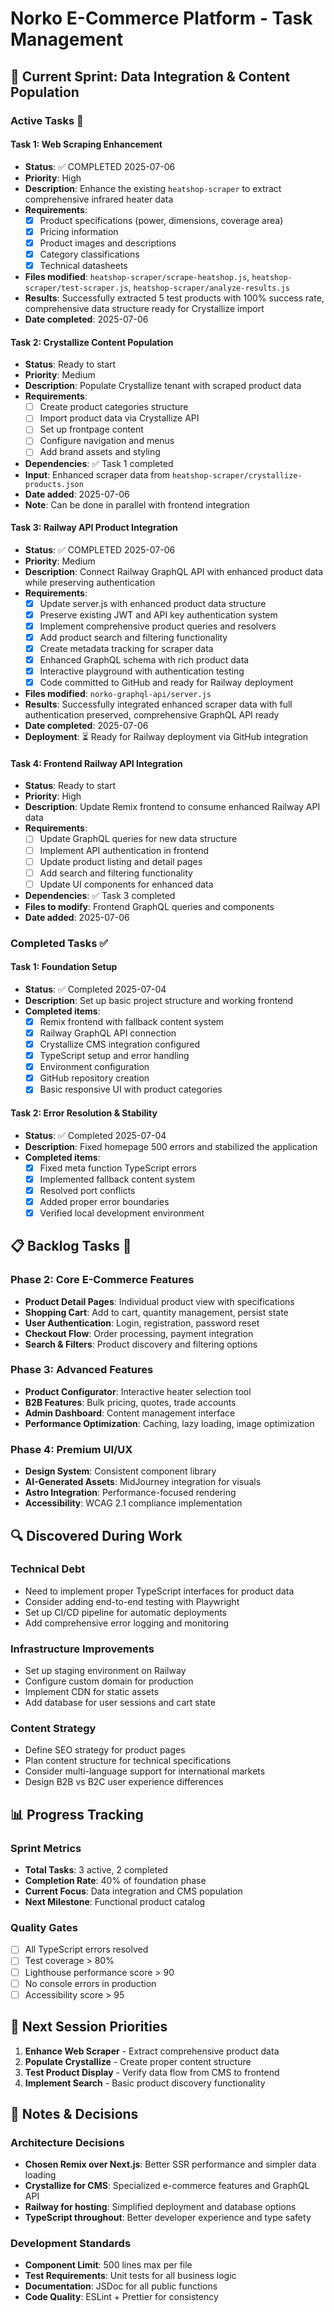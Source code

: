 # Norko E-Commerce Platform - Task Management

## 🎯 **Current Sprint: Data Integration & Content Population**

### **Active Tasks** 🚧

#### **Task 1: Web Scraping Enhancement** 
- **Status**: ✅ COMPLETED 2025-07-06
- **Priority**: High
- **Description**: Enhance the existing `heatshop-scraper` to extract comprehensive infrared heater data
- **Requirements**:
  - [x] Product specifications (power, dimensions, coverage area)
  - [x] Pricing information
  - [x] Product images and descriptions
  - [x] Category classifications
  - [x] Technical datasheets
- **Files modified**: `heatshop-scraper/scrape-heatshop.js`, `heatshop-scraper/test-scraper.js`, `heatshop-scraper/analyze-results.js`
- **Results**: Successfully extracted 5 test products with 100% success rate, comprehensive data structure ready for Crystallize import
- **Date completed**: 2025-07-06

#### **Task 2: Crystallize Content Population**
- **Status**: Ready to start  
- **Priority**: Medium
- **Description**: Populate Crystallize tenant with scraped product data
- **Requirements**:
  - [ ] Create product categories structure
  - [ ] Import product data via Crystallize API
  - [ ] Set up frontpage content
  - [ ] Configure navigation and menus
  - [ ] Add brand assets and styling
- **Dependencies**: ✅ Task 1 completed
- **Input**: Enhanced scraper data from `heatshop-scraper/crystallize-products.json`
- **Date added**: 2025-07-06
- **Note**: Can be done in parallel with frontend integration

#### **Task 3: Railway API Product Integration**
- **Status**: ✅ COMPLETED 2025-07-06
- **Priority**: Medium
- **Description**: Connect Railway GraphQL API with enhanced product data while preserving authentication
- **Requirements**:
  - [x] Update server.js with enhanced product data structure
  - [x] Preserve existing JWT and API key authentication system
  - [x] Implement comprehensive product queries and resolvers
  - [x] Add product search and filtering functionality
  - [x] Create metadata tracking for scraper data
  - [x] Enhanced GraphQL schema with rich product data
  - [x] Interactive playground with authentication testing
  - [x] Code committed to GitHub and ready for Railway deployment
- **Files modified**: `norko-graphql-api/server.js`
- **Results**: Successfully integrated enhanced scraper data with full authentication preserved, comprehensive GraphQL API ready
- **Date completed**: 2025-07-06
- **Deployment**: ⏳ Ready for Railway deployment via GitHub integration

#### **Task 4: Frontend Railway API Integration**
- **Status**: Ready to start
- **Priority**: High
- **Description**: Update Remix frontend to consume enhanced Railway API data
- **Requirements**:
  - [ ] Update GraphQL queries for new data structure
  - [ ] Implement API authentication in frontend
  - [ ] Update product listing and detail pages
  - [ ] Add search and filtering functionality
  - [ ] Update UI components for enhanced data
- **Dependencies**: ✅ Task 3 completed
- **Files to modify**: Frontend GraphQL queries and components
- **Date added**: 2025-07-06

### **Completed Tasks** ✅

#### **Task 1: Foundation Setup**
- **Status**: ✅ Completed 2025-07-04
- **Description**: Set up basic project structure and working frontend
- **Completed items**:
  - [x] Remix frontend with fallback content system
  - [x] Railway GraphQL API connection
  - [x] Crystallize CMS integration configured
  - [x] TypeScript setup and error handling
  - [x] Environment configuration
  - [x] GitHub repository creation
  - [x] Basic responsive UI with product categories

#### **Task 2: Error Resolution & Stability**
- **Status**: ✅ Completed 2025-07-04
- **Description**: Fixed homepage 500 errors and stabilized the application
- **Completed items**:
  - [x] Fixed meta function TypeScript errors
  - [x] Implemented fallback content system
  - [x] Resolved port conflicts
  - [x] Added proper error boundaries
  - [x] Verified local development environment

## 📋 **Backlog Tasks** 📝

### **Phase 2: Core E-Commerce Features**
- **Product Detail Pages**: Individual product view with specifications
- **Shopping Cart**: Add to cart, quantity management, persist state
- **User Authentication**: Login, registration, password reset
- **Checkout Flow**: Order processing, payment integration
- **Search & Filters**: Product discovery and filtering options

### **Phase 3: Advanced Features**
- **Product Configurator**: Interactive heater selection tool
- **B2B Features**: Bulk pricing, quotes, trade accounts
- **Admin Dashboard**: Content management interface
- **Performance Optimization**: Caching, lazy loading, image optimization

### **Phase 4: Premium UI/UX**
- **Design System**: Consistent component library
- **AI-Generated Assets**: MidJourney integration for visuals
- **Astro Integration**: Performance-focused rendering
- **Accessibility**: WCAG 2.1 compliance implementation

## 🔍 **Discovered During Work**

### **Technical Debt**
- Need to implement proper TypeScript interfaces for product data
- Consider adding end-to-end testing with Playwright
- Set up CI/CD pipeline for automatic deployments
- Add comprehensive error logging and monitoring

### **Infrastructure Improvements**
- Set up staging environment on Railway
- Configure custom domain for production
- Implement CDN for static assets
- Add database for user sessions and cart state

### **Content Strategy**
- Define SEO strategy for product pages
- Plan content structure for technical specifications
- Consider multi-language support for international markets
- Design B2B vs B2C user experience differences

## 📊 **Progress Tracking**

### **Sprint Metrics**
- **Total Tasks**: 3 active, 2 completed
- **Completion Rate**: 40% of foundation phase
- **Current Focus**: Data integration and CMS population
- **Next Milestone**: Functional product catalog

### **Quality Gates**
- [ ] All TypeScript errors resolved
- [ ] Test coverage > 80%
- [ ] Lighthouse performance score > 90
- [ ] No console errors in production
- [ ] Accessibility score > 95

## 🎯 **Next Session Priorities**

1. **Enhance Web Scraper** - Extract comprehensive product data
2. **Populate Crystallize** - Create proper content structure
3. **Test Product Display** - Verify data flow from CMS to frontend
4. **Implement Search** - Basic product discovery functionality

## 📝 **Notes & Decisions**

### **Architecture Decisions**
- **Chosen Remix over Next.js**: Better SSR performance and simpler data loading
- **Crystallize for CMS**: Specialized e-commerce features and GraphQL API
- **Railway for hosting**: Simplified deployment and database options
- **TypeScript throughout**: Better developer experience and type safety

### **Development Standards**
- **Component Limit**: 500 lines max per file
- **Test Requirements**: Unit tests for all business logic
- **Documentation**: JSDoc for all public functions
- **Code Quality**: ESLint + Prettier for consistency
